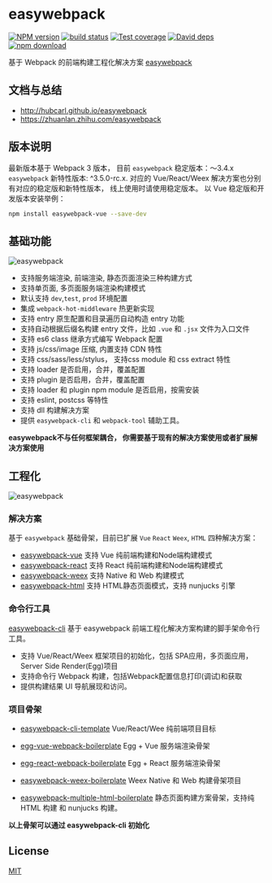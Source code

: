 # easywebpack

[![NPM version][npm-image]][npm-url]
[![build status][travis-image]][travis-url]
[![Test coverage][codecov-image]][codecov-url]
[![David deps][david-image]][david-url]
[![npm download][download-image]][download-url]

[npm-image]: https://img.shields.io/npm/v/easywebpack.svg?style=flat-square
[npm-url]: https://npmjs.org/package/easywebpack
[travis-image]: https://img.shields.io/travis/hubcarl/easywebpack.svg?style=flat-square
[travis-url]: https://travis-ci.org/hubcarl/easywebpack
[codecov-image]: https://codecov.io/gh/hubcarl/easywebpack/branch/master/graph/badge.svg
[codecov-url]: https://codecov.io/gh/hubcarl/easywebpack
[david-image]: https://img.shields.io/david/hubcarl/easywebpack.svg?style=flat-square
[david-url]: https://david-dm.org/hubcarl/easywebpack
[snyk-image]: https://snyk.io/test/npm/easywebpack/badge.svg?style=flat-square
[snyk-url]: https://snyk.io/test/npm/easywebpack
[download-image]: https://img.shields.io/npm/dm/easywebpack.svg?style=flat-square
[download-url]: https://npmjs.org/package/easywebpack


基于 Webpack 的前端构建工程化解决方案 [easywebpack](https://zhuanlan.zhihu.com/p/28322014)


## 文档与总结

- http://hubcarl.github.io/easywebpack
- https://zhuanlan.zhihu.com/easywebpack

## 版本说明

最新版本基于 Webpack 3 版本， 目前 `easywebpack` 稳定版本：～3.4.x  `easywebpack` 新特性版本: ^3.5.0-rc.x. 对应的 Vue/React/Weex 解决方案也分别有对应的稳定版和新特性版本， 线上使用时请使用稳定版本。 以 Vue 稳定版和开发版本安装举例：


```bash
npm install easywebpack-vue --save-dev
```

## 基础功能

![easywebpack](https://github.com/hubcarl/easywebpack/blob/master/docs/images/easywebpack.png)

- 支持服务端渲染, 前端渲染, 静态页面渲染三种构建方式
- 支持单页面, 多页面服务端渲染构建模式
- 默认支持 `dev`,`test`, `prod` 环境配置
- 集成 `webpack-hot-middleware` 热更新实现
- 支持 entry 原生配置和目录遍历自动构造 entry 功能
- 支持自动根据后缀名构建 entry 文件，比如 `.vue` 和 `.jsx` 文件为入口文件
- 支持 es6 class 继承方式编写 Webpack 配置
- 支持 js/css/image 压缩, 内置支持 CDN 特性
- 支持 css/sass/less/stylus， 支持css module 和 css extract 特性
- 支持 loader 是否启用，合并，覆盖配置
- 支持 plugin 是否启用，合并，覆盖配置
- 支持 loader 和 plugin npm module 是否启用，按需安装
- 支持 eslint, postcss 等特性
- 支持 dll 构建解决方案
- 提供 `easywebpack-cli` 和 `webpack-tool` 辅助工具。

**easywebpack不与任何框架耦合， 你需要基于现有的解决方案使用或者扩展解决方案使用**


## 工程化

![easywebpack](https://github.com/hubcarl/easywebpack/blob/master/docs/images/easywebpack.solution.png)

### 解决方案

基于 `easywebpack` 基础骨架，目前已扩展 `Vue` `React` `Weex`, `HTML` 四种解决方案：

- [easywebpack-vue](https://github.com/hubcarl/easywebpack-vue.git)  支持 Vue 纯前端构建和Node端构建模式
- [easywebpack-react](https://github.com/hubcarl/easywebpack-react.git) 支持 React 纯前端构建和Node端构建模式
- [easywebpack-weex](https://github.com/hubcarl/easywebpack-weex.git) 支持 Native 和 Web 构建模式
- [easywebpack-html](https://github.com/hubcarl/easywebpack-html.git) 支持 HTML静态页面模式，支持 nunjucks 引擎


### 命令行工具

[easywebpack-cli](https://github.com/hubcarl/easywebpack-cli.git) 基于 easywebpack 前端工程化解决方案构建的脚手架命令行工具。

- 支持 Vue/React/Weex 框架项目的初始化，包括 SPA应用，多页面应用，Server Side Render(Egg)项目
- 支持命令行 Webpack 构建，包括Webpack配置信息打印(调试)和获取
- 提供构建结果 UI 导航展现和访问。


### 项目骨架

- [easywebpack-cli-template](https://github.com/hubcarl/easywebpack-cli-template) Vue/React/Wee 纯前端项目目标

- [egg-vue-webpack-boilerplate](https://github.com/hubcarl/egg-vue-webpack-boilerplate) Egg + Vue 服务端渲染骨架

- [egg-react-webpack-boilerplate](https://github.com/hubcarl/egg-react-webpack-boilerplate) Egg + React 服务端渲染骨架

- [easywebpack-weex-boilerplate](https://github.com/hubcarl/easywebpack-weex-boilerplate) Weex Native 和 Web 构建骨架项目
- [easywebpack-multiple-html-boilerplate](https://github.com/hubcarl/easywebpack-multiple-html-boilerplate) 静态页面构建方案骨架，支持纯 HTML 构建 和 nunjucks 构建。 

**以上骨架可以通过 easywebpack-cli 初始化**

## License

[MIT](LICENSE)
